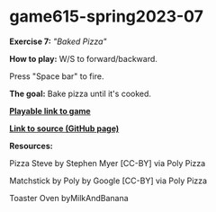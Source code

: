 # game615-spring2023-07

**Exercise 7:** _"Baked Pizza"_

**How to play:** 
 W/S to forward/backward. 
 
 Press "Space bar" to fire.

**The goal:** 
 Bake pizza until it's cooked.

[**Playable link to game**](https://wy6714.github.io/game615-spring2023-06/exersice06/play/) 

[**Link to source (GitHub page)**](https://github.com/wy6714/game615-spring2023-06/tree/main/exersice06) 

**Resources:**

Pizza Steve by Stephen Myer [CC-BY] via Poly Pizza

Matchstick by Poly by Google [CC-BY] via Poly Pizza

Toaster Oven byMilkAndBanana
